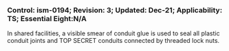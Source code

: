 ### Control: ism-0194; Revision: 3; Updated: Dec-21; Applicability: TS; Essential Eight:N/A
<p>In shared facilities, a visible smear of conduit glue is used to seal all plastic conduit joints and TOP SECRET conduits connected by threaded lock nuts.</p>